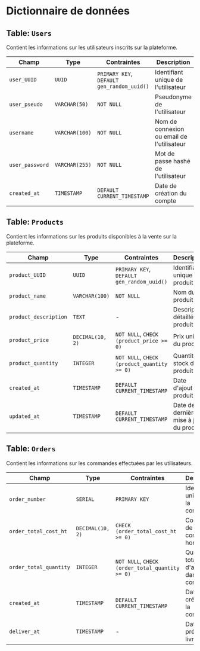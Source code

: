 # Dictionnaire de données

## Table: `Users`
Contient les informations sur les utilisateurs inscrits sur la plateforme.

| Champ          | Type              | Contraintes                                     | Description                                 |
|----------------|-------------------|-------------------------------------------------|---------------------------------------------|
| `user_UUID`    | `UUID`            | `PRIMARY KEY`, `DEFAULT gen_random_uuid()`      | Identifiant unique de l'utilisateur         |
| `user_pseudo`  | `VARCHAR(50)`     | `NOT NULL`                                      | Pseudonyme de l'utilisateur                 |
| `username`     | `VARCHAR(100)`    | `NOT NULL`                                      | Nom de connexion ou email de l'utilisateur  |
| `user_password`| `VARCHAR(255)`    | `NOT NULL`                                      | Mot de passe hashé de l'utilisateur         |
| `created_at`   | `TIMESTAMP`       | `DEFAULT CURRENT_TIMESTAMP`                     | Date de création du compte                  |

## Table: `Products`
Contient les informations sur les produits disponibles à la vente sur la plateforme.

| Champ               | Type              | Contraintes                                     | Description                                 |
|---------------------|-------------------|-------------------------------------------------|---------------------------------------------|
| `product_UUID`      | `UUID`            | `PRIMARY KEY`, `DEFAULT gen_random_uuid()`      | Identifiant unique du produit               |
| `product_name`      | `VARCHAR(100)`    | `NOT NULL`                                      | Nom du produit                              |
| `product_description`| `TEXT`           | -                                               | Description détaillée du produit            |
| `product_price`     | `DECIMAL(10, 2)`  | `NOT NULL`, `CHECK (product_price >= 0)`        | Prix unitaire du produit                    |
| `product_quantity`  | `INTEGER`         | `NOT NULL`, `CHECK (product_quantity >= 0)`     | Quantité en stock du produit                |
| `created_at`        | `TIMESTAMP`       | `DEFAULT CURRENT_TIMESTAMP`                     | Date d'ajout du produit                     |
| `updated_at`        | `TIMESTAMP`       | `DEFAULT CURRENT_TIMESTAMP`                     | Date de dernière mise à jour du produit     |

## Table: `Orders`
Contient les informations sur les commandes effectuées par les utilisateurs.

| Champ                | Type              | Contraintes                                     | Description                                 |
|----------------------|-------------------|-------------------------------------------------|---------------------------------------------|
| `order_number`       | `SERIAL`          | `PRIMARY KEY`                                   | Identifiant unique de la commande           |
| `order_total_cost_ht`| `DECIMAL(10, 2)`  | `CHECK (order_total_cost_ht >= 0)`              | Coût total de la commande hors taxe         |
| `order_total_quantity`| `INTEGER`        | `NOT NULL`, `CHECK (order_total_quantity >= 0)` | Quantité totale d'articles dans la commande |
| `created_at`         | `TIMESTAMP`       | `DEFAULT CURRENT_TIMESTAMP`                     | Date de création de la commande             |
| `deliver_at`         | `TIMESTAMP`       | -                                               | Date prévue de livraison                    |
